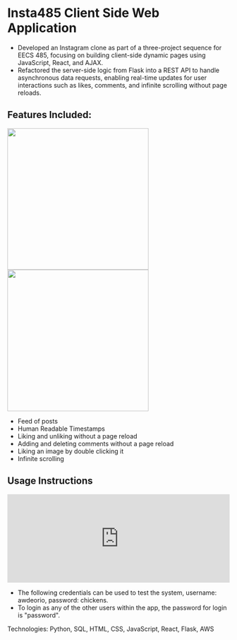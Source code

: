 # Insta485 Client Side Web Application 

- Developed an Instagram clone as part of a three-project sequence for EECS 485, focusing on building client-side dynamic pages using JavaScript, React, and AJAX.
- Refactored the server-side logic from Flask into a REST API to handle asynchronous data requests, enabling real-time updates for user interactions such as likes, comments, and infinite scrolling without page reloads.

## Features Included:
<p>
  <img src="assests/demo-infinitescroll-ezgif.com-video-to-gif-converter (1).gif" width="320px">
  <img src="demo-insta485-heart-ezgif.com-video-to-gif-converter.gif" width="320px">
</p>  

- Feed of posts
- Human Readable Timestamps
- Liking and unliking without a page reload
- Adding and deleting comments without a page reload
- Liking an image by double clicking it
- Infinite scrolling

## Usage Instructions

  <p>
    <iframe src="https://hazel.org/build/dev/" width="100%" height="200" frameborder="0" scrolling="yes"></iframe>  
  </p>  

- The following credentials can be used to test the system, username: awdeorio, password: chickens.
- To login as any of the other users within the app, the password for login is "password".

Technologies: Python, SQL, HTML, CSS, JavaScript, React, Flask, AWS  
